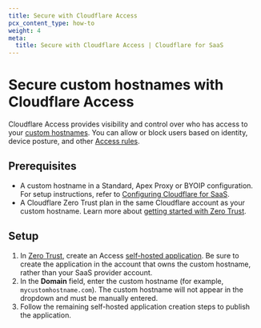 ```yaml
---
title: Secure with Cloudflare Access
pcx_content_type: how-to
weight: 4
meta:
  title: Secure with Cloudflare Access | Cloudflare for SaaS
---
```


# Secure custom hostnames with Cloudflare Access

Cloudflare Access provides visibility and control over who has access to your [custom hostnames](/cloudflare-for-platforms/cloudflare-for-saas/domain-support/). You can allow or block users based on identity, device posture, and other [Access rules](/cloudflare-one/policies/access/).

## Prerequisites

- A custom hostname in a Standard, Apex Proxy or BYOIP configuration. For setup instructions, refer to [Configuring Cloudflare for SaaS](/cloudflare-for-platforms/cloudflare-for-saas/start/getting-started/).
- A Cloudflare Zero Trust plan in the same Cloudflare account as your custom hostname. Learn more about [getting started with Zero Trust](/cloudflare-one/setup/).

## Setup

1. In [Zero Trust](https://one.dash.cloudflare.com/), create an Access [self-hosted application](/cloudflare-one/applications/configure-apps/self-hosted-apps/). Be sure to create the application in the account that owns the custom hostname, rather than your SaaS provider account.
2. In the **Domain** field, enter the custom hostname (for example, `mycustomhostname.com`). The custom hostname will not appear in the dropdown and must be manually entered.
3. Follow the remaining self-hosted application creation steps to publish the application.
